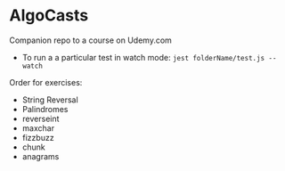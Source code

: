# AlgoCasts

Companion repo to a course on Udemy.com

- To run a a particular test in watch mode:
`jest folderName/test.js --watch`

Order for exercises:

- String Reversal
- Palindromes
- reverseint
- maxchar
- fizzbuzz
- chunk
- anagrams
